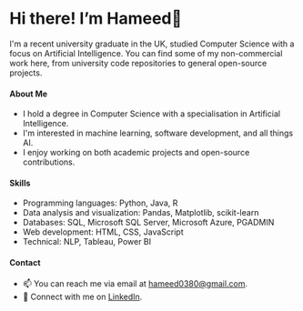 # Hi there! I’m Hameed👋

I'm a recent university graduate in the UK, studied Computer Science with a focus on Artificial Intelligence. You can find some of my non-commercial work here, from university code repositories to general open-source projects.

#### About Me

- I hold a degree in Computer Science with a specialisation in Artificial Intelligence.
- I'm interested in machine learning, software development, and all things AI.
- I enjoy working on both academic projects and open-source contributions. 

#### Skills

- Programming languages: Python, Java, R
- Data analysis and visualization: Pandas, Matplotlib, scikit-learn
- Databases: SQL, Microsoft SQL Server, Microsoft Azure, PGADMIN
- Web development: HTML, CSS, JavaScript
- Technical: NLP, Tableau, Power BI

#### Contact

- 📫 You can reach me via email at [hameed0380@gmail.com](mailto:hameed0380@gmail.com).
- 💬 Connect with me on [LinkedIn](https://www.linkedin.com/in/hameed-roleola/).
